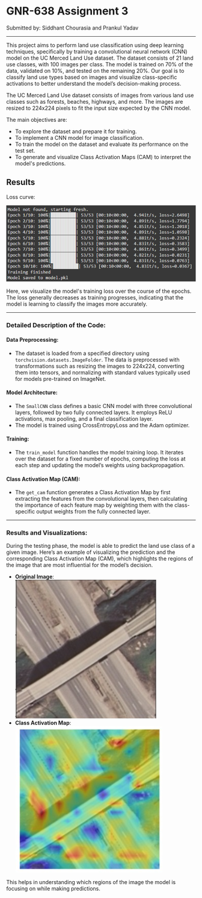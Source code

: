# GNR-638 Assignment 3  
Submitted by: Siddhant Chourasia and Prankul Yadav

---

This project aims to perform land use classification using deep learning techniques, specifically by training a convolutional neural network (CNN) model on the UC Merced Land Use dataset. The dataset consists of 21 land use classes, with 100 images per class. The model is trained on 70% of the data, validated on 10%, and tested on the remaining 20%. Our goal is to classify land use types based on images and visualize class-specific activations to better understand the model’s decision-making process.

The UC Merced Land Use dataset consists of images from various land use classes such as forests, beaches, highways, and more. The images are resized to 224x224 pixels to fit the input size expected by the CNN model.

The main objectives are:
- To explore the dataset and prepare it for training.
- To implement a CNN model for image classification.
- To train the model on the dataset and evaluate its performance on the test set.
- To generate and visualize Class Activation Maps (CAM) to interpret the model's predictions.

## Results

Loss curve:

![LossCurve](Loss.png)

Here, we visualize the model's training loss over the course of the epochs. The loss generally decreases as training progresses, indicating that the model is learning to classify the images more accurately.

---

### Detailed Description of the Code:

#### **Data Preprocessing:**
- The dataset is loaded from a specified directory using `torchvision.datasets.ImageFolder`. The data is preprocessed with transformations such as resizing the images to 224x224, converting them into tensors, and normalizing with standard values typically used for models pre-trained on ImageNet.

#### **Model Architecture:**
- The `SmallCNN` class defines a basic CNN model with three convolutional layers, followed by two fully connected layers. It employs ReLU activations, max pooling, and a final classification layer.
- The model is trained using CrossEntropyLoss and the Adam optimizer.

#### **Training:**
- The `train_model` function handles the model training loop. It iterates over the dataset for a fixed number of epochs, computing the loss at each step and updating the model’s weights using backpropagation.

#### **Class Activation Map (CAM):**
- The `get_cam` function generates a Class Activation Map by first extracting the features from the convolutional layers, then calculating the importance of each feature map by weighting them with the class-specific output weights from the fully connected layer.

---

### **Results and Visualizations:**

During the testing phase, the model is able to predict the land use class of a given image. Here’s an example of visualizing the prediction and the corresponding Class Activation Map (CAM), which highlights the regions of the image that are most influential for the model’s decision.

- **Original Image**:
  ![Original Image](image.png)
- **Class Activation Map**:
  ![CAM](Output.png)

This helps in understanding which regions of the image the model is focusing on while making predictions.
